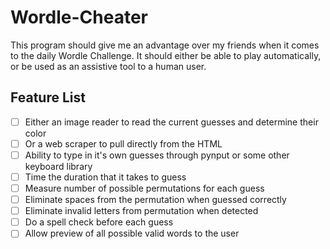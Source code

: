 # Wordle-Cheater
This program should give me an advantage over my friends when it comes to the daily Wordle Challenge. It should either be able to play automatically, or be used as an assistive tool to a human user.

## Feature List

- [ ] Either an image reader to read the current guesses and determine their color
- [ ] Or a web scraper to pull directly from the HTML
- [ ] Ability to type in it's own guesses through pynput or some other keyboard library
- [ ] Time the duration that it takes to guess
- [ ] Measure number of possible permutations for each guess
- [ ] Eliminate spaces from the permutation when guessed correctly
- [ ] Eliminate invalid letters from permutation when detected
- [ ] Do a spell check before each guess
- [ ] Allow preview of all possible valid words to the user
